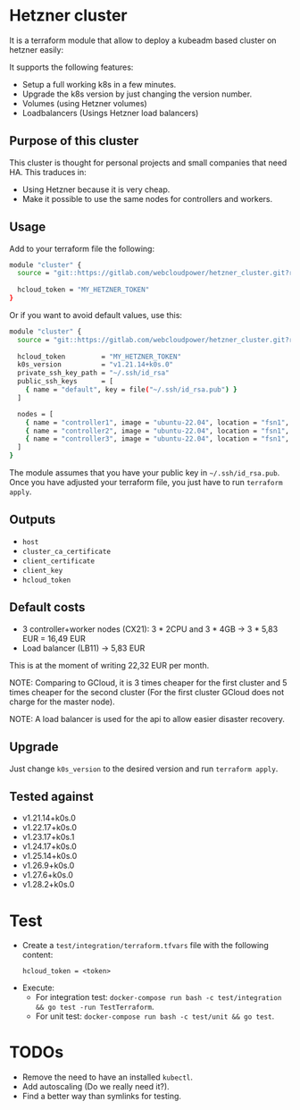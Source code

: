 # Hetzner cluster

It is a terraform module that allow to deploy a kubeadm based cluster on hetzner easily:

It supports the following features:
- Setup a full working k8s in a few minutes.
- Upgrade the k8s version by just changing the version number.
- Volumes (using Hetzner volumes)
- Loadbalancers (Usings Hetzner load balancers)

## Purpose of this cluster
This cluster is thought for personal projects and small companies that need HA. This traduces in:
- Using Hetzner because it is very cheap.
- Make it possible to use the same nodes for controllers and workers.

## Usage
Add to your terraform file the following:
```bash
module "cluster" {             
  source = "git::https://gitlab.com/webcloudpower/hetzner_cluster.git?ref=0.8.0"
    
  hcloud_token = "MY_HETZNER_TOKEN"
}
```

Or if you want to avoid default values, use this:
```bash
module "cluster" {             
  source = "git::https://gitlab.com/webcloudpower/hetzner_cluster.git?ref=0.8.0"
    
  hcloud_token         = "MY_HETZNER_TOKEN"
  k0s_version          = "v1.21.14+k0s.0"
  private_ssh_key_path = "~/.ssh/id_rsa" 
  public_ssh_keys      = [
    { name = "default", key = file("~/.ssh/id_rsa.pub") }
  ]

  nodes = [
    { name = "controller1", image = "ubuntu-22.04", location = "fsn1", server_type = "cx21", role = "controller+worker" },
    { name = "controller2", image = "ubuntu-22.04", location = "fsn1", server_type = "cx21", role = "controller+worker" },
    { name = "controller3", image = "ubuntu-22.04", location = "fsn1", server_type = "cx21", role = "controller+worker" },
  ]
}
```

The module assumes that you have your public key in `~/.ssh/id_rsa.pub`. Once you have adjusted your terraform file, you just have to run `terraform apply`.

## Outputs
* `host`
* `cluster_ca_certificate`
* `client_certificate`
* `client_key`
* `hcloud_token`

## Default costs
* 3 controller+worker nodes (CX21): 3 * 2CPU and 3 * 4GB -> 3 * 5,83 EUR = 16,49 EUR
* Load balancer (LB11) -> 5,83 EUR

This is at the moment of writing 22,32 EUR per month.

NOTE: Comparing to GCloud, it is 3 times cheaper for the first cluster and 5 times cheaper for the second cluster (For the first cluster GCloud does not charge for the master node).

NOTE: A load balancer is used for the api to allow easier disaster recovery.

## Upgrade
Just change `k0s_version` to the desired version and run `terraform apply`.

## Tested against
* v1.21.14+k0s.0 
* v1.22.17+k0s.0
* v1.23.17+k0s.1
* v1.24.17+k0s.0
* v1.25.14+k0s.0
* v1.26.9+k0s.0
* v1.27.6+k0s.0
* v1.28.2+k0s.0

# Test
- Create a `test/integration/terraform.tfvars` file with the following content:
  ```
  hcloud_token = <token>
  ```
- Execute:
  * For integration test: `docker-compose run bash -c test/integration && go test -run TestTerraform`.
  * For unit test: `docker-compose run bash -c test/unit && go test`.

# TODOs
* Remove the need to have an installed `kubectl`. 
* Add autoscaling (Do we really need it?).
* Find a better way than symlinks for testing.
